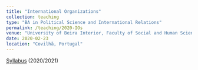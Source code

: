 ```yaml
---
title: "International Organizations"
collection: teaching
type: "BA in Political Science and International Relations"
permalink: /teaching/2020-IOs
venue: "University of Beira Interior, Faculty of Social and Human Sciences, Department of Sociology"
date: 2020-02-23
location: "Covilhã, Portugal"
---
```


[Syllabus](https://www.dropbox.com/s/ik3lvmeuk5ncncm/Syllabus.pdf?dl=0) (2020/2021)
